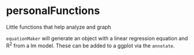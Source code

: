 # personalFunctions
Little functions that help analyze and graph

`equationMaker` will generate an object with a linear regression equation and R<sup>2</sup> from a lm model. These can be added to a ggplot via the `annotate`.
